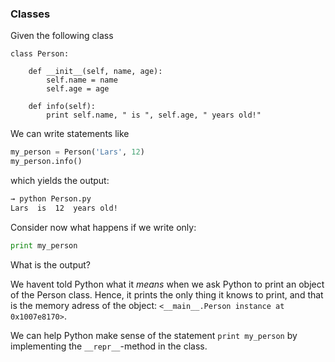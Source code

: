 ### Classes

Given the following class

```
class Person:

    def __init__(self, name, age):
        self.name = name
        self.age = age
    
    def info(self):
        print self.name, " is ", self.age, " years old!"
```

We can write statements like

```python
my_person = Person('Lars', 12)
my_person.info()
```

which yields the output:

```bash
→ python Person.py
Lars  is  12  years old!
```

Consider now what happens if we write only:
```python
print my_person
```
What is the output?

We havent told Python what it *means* when we ask Python
to print an object of the Person class. Hence, it prints
the only thing it knows to print, and that is the memory
adress of the object: `<__main__.Person instance at
0x1007e8170>`.

We can help Python make sense of the statement `print
my_person` by implementing the `__repr__`-method in the
class.
